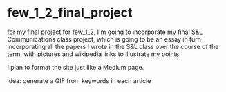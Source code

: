# few_1_2_final_project

for my final project for few_1_2, I'm going to incorporate my final S&L Communications class project, which is going to be an essay in turn incorporating all the papers I wrote in the S&L class over the course of the term, with pictures and wikipedia links to illustrate my points.

I plan to format the site just like a Medium page.

idea: generate a GIF from keywords in each article


